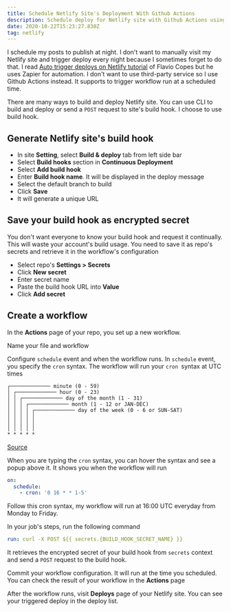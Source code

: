 ```yaml
---
title: Schedule Netlify Site's Deployment With Github Actions
description: Schedule deploy for Netlify site with Github Actions using build hook
date: 2020-10-22T15:23:27.830Z
tag: netlify
---
```

I schedule my posts to publish at night. I don't want to manually visit my Netlify site and trigger deploy every night because I sometimes forget to do that. I read [Auto trigger deploys on Netlify tutorial](https://flaviocopes.com/netlify-auto-deploy/) of Flavio Copes but he uses Zapier for automation. I don't want to use third-party service so I use Github Actions instead. It supports to trigger workflow run at a scheduled time. 

There are many ways to build and deploy Netlify site. You can use CLI to build and deploy or send a `POST` request to site's build hook. I choose to use build hook.

## Generate Netlify site's build hook

* In site **Setting**, select **Build & deploy** tab from left side bar
* Select **Build hooks** section in **Continuous Deployment**
* Select **Add build hook**
* Enter **Build hook name**. It will be displayed in the deploy message
* Select the default branch to build
* Click **Save**
* It will generate a unique URL 

## Save your build hook as encrypted secret

You don't want everyone to know your build hook and request it continually. This will waste your account's build usage. You need to save it as repo's secrets and retrieve it in the workflow's configuration

* Select repo's **Settings > Secrets**
* Click **New secret**
* Enter secret name
* Paste the build hook URL into **Value**
* Click **Add secret**

## **Create a workflow**

In the **Actions** page of your repo, you set up a new workflow. 

Name your file and workflow 

Configure `schedule` event and when the workflow runs. In `schedule` event, you specify the `cron` syntax. The workflow will run your `cron `syntax at UTC times

```
┌───────────── minute (0 - 59)
│ ┌───────────── hour (0 - 23)
│ │ ┌───────────── day of the month (1 - 31)
│ │ │ ┌───────────── month (1 - 12 or JAN-DEC)
│ │ │ │ ┌───────────── day of the week (0 - 6 or SUN-SAT)
│ │ │ │ │                                   
│ │ │ │ │
│ │ │ │ │
* * * * *
```

[Source](https://docs.github.com/en/actions/reference/events-that-trigger-workflows#scheduled-events)

When you are typing the `cron` syntax, you can hover the syntax and see a popup above it. It shows you when the workflow will run 

```yaml
on:
  schedule:
    - cron: '0 16 * * 1-5'
```

Follow this cron syntax, my workflow will run at 16:00 UTC everyday from Monday to Friday.

In your job's steps, run the following command

```yaml
run: curl -X POST ${{ secrets.{BUILD_HOOK_SECRET_NAME} }}
```

It retrieves the encrypted secret of your build hook from `secrets` context and send a `POST` request to the build hook. 

Commit your workflow configuration. It will run at the time you scheduled. You can check the result of your workflow in the **Actions** page

After the workflow runs, visit **Deploys** page of your Netlify site. You can see your triggered deploy in the deploy list.